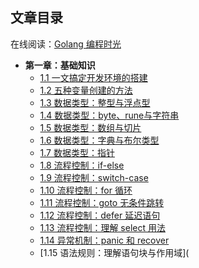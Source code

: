 ## 文章目录

在线阅读：[Golang 编程时光]()

- **第一章：基础知识**
  * [1.1 一文搞定开发环境的搭建](c01/c01_01.md)
  * [1.2 五种变量创建的方法](c01/c01_02.md)
  * [1.3 数据类型：整型与浮点型](c01/c01_03.md)
  * [1.4 数据类型：byte、rune与字符串](c01/c01_04.md)
  * [1.5 数据类型：数组与切片](c01/c01_05.md)
  * [1.6 数据类型：字典与布尔类型](c01/c01_06.md)
  * [1.7 数据类型：指针](c01/c01_07.md)
  * [1.8 流程控制：if-else](c01/c01_08.md)
  * [1.9 流程控制：switch-case](c01/c01_09.md)
  * [1.10 流程控制：for 循环](c01/c01_10.md)
  * [1.11 流程控制：goto 无条件跳转](c01/c01_11.md)
  * [1.12 流程控制：defer 延迟语句](c01/c01_12.md)
  * [1.13 流程控制：理解 select 用法](c01/c01_13.md)
  * [1.14 异常机制：panic 和 recover](c01/c01_14.md)
  * [1.15 语法规则：理解语句块与作用域](

